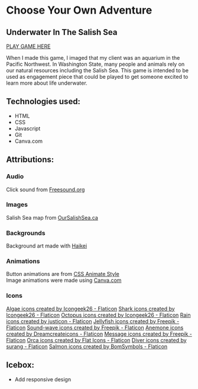 # Choose Your Own Adventure  

## Underwater In The Salish Sea

[PLAY GAME HERE](https://ccmatson-choose-your-own-adventure.netlify.app/)

When I made this game, I imaged that my client was an aquarium in the Pacific Northwest. In Washington State, many people and animals rely on our natural resources including the Salish Sea. This game is intended to be used as engagement piece that could be played to get someone excited to learn more about life underwater. 

## Technologies used: 
- HTML 
- CSS 
- Javascript
- Git
- Canva.com

## Attributions: 

### Audio
Click sound from [Freesound.org](https://freesound.org/people/brnck/sounds/257357/)

### Images
Salish Sea map from [OurSalishSea.ca](https://oursalishsea.ca/what-is-the-salish-sea/)

### Backgrounds
Background art made with [Haikei](https://haikei.app/)

### Animations 
Button animations are from [CSS Animate Style](https://animate.style/)<br>
Image animations were made using [Canva.com](https://canva.com)

### Icons
<a href="https://www.flaticon.com/free-icons/algae" title="algae icons">Algae icons created by Icongeek26 - Flaticon</a>
<a href="https://www.flaticon.com/free-icons/shark" title="shark icons">Shark icons created by Icongeek26 - Flaticon</a>
<a href="https://www.flaticon.com/free-icons/octopus" title="octopus icons">Octopus icons created by Icongeek26 - Flaticon</a>
<a href="https://www.flaticon.com/free-icons/rain" title="rain icons">Rain icons created by justicon - Flaticon</a>
<a href="https://www.flaticon.com/free-icons/jellyfish" title="jellyfish icons">Jellyfish icons created by Freepik - Flaticon</a>
<a href="https://www.flaticon.com/free-icons/sound-wave" title="sound-wave icons">Sound-wave icons created by Freepik - Flaticon</a>
<a href="https://www.flaticon.com/free-icons/anemone" title="anemone icons">Anemone icons created by Dreamcreateicons - Flaticon</a>
<a href="https://www.flaticon.com/free-icons/message" title="message icons">Message icons created by Freepik - Flaticon</a>
<a href="https://www.flaticon.com/free-icons/orca" title="orca icons">Orca icons created by Flat Icons - Flaticon</a>
<a href="https://www.flaticon.com/free-icons/diver" title="diver icons">Diver icons created by surang - Flaticon</a>
<a href="https://www.flaticon.com/free-icons/salmon" title="salmon icons">Salmon icons created by BomSymbols - Flaticon</a>

## Icebox:
- Add responsive design

